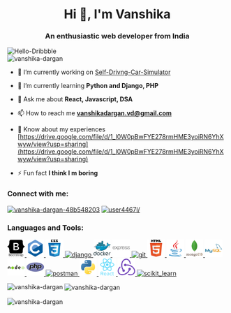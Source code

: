 <h1 align="center">Hi 👋, I'm Vanshika</h1>
<h3 align="center">An enthusiastic web developer from India</h3>
<a  href="https://ibb.co/72973tG"><img align="left" width="450" src="https://i.ibb.co/ZWZyQzh/Hello-Dribbble.gif" alt="Hello-Dribbble" border="0"></a>
<p align="left"> <img src="https://komarev.com/ghpvc/?username=vanshika-dargan&label=Profile%20views&color=0e75b6&style=flat" alt="vanshika-dargan" /> </p>

- 🔭 I’m currently working on [Self-Drivng-Car-Simulator](https://github.com/Vanshika-Dargan/Self-Driving-Car-Simulator)

- 🌱 I’m currently learning **Python and Django, PHP**

- 💬 Ask me about **React, Javascript, DSA**

- 📫 How to reach me **vanshikadargan.vd@gmail.com**

- 📄 Know about my experiences [https://drive.google.com/file/d/1_l0W0pBwFYE278rmHME3yoiRN6YhXwyw/view?usp=sharing](https://drive.google.com/file/d/1_l0W0pBwFYE278rmHME3yoiRN6YhXwyw/view?usp=sharing)

- ⚡ Fun fact **I think I m boring**

<h3 align="left">Connect with me:</h3>
<p align="left">
<a href="https://linkedin.com/in/vanshika-dargan-48b548203" target="blank"><img align="center" src="https://raw.githubusercontent.com/rahuldkjain/github-profile-readme-generator/master/src/images/icons/Social/linked-in-alt.svg" alt="vanshika-dargan-48b548203" height="30" width="40" /></a>
<a href="https://www.leetcode.com/user4467l/" target="blank"><img align="center" src="https://raw.githubusercontent.com/rahuldkjain/github-profile-readme-generator/master/src/images/icons/Social/leet-code.svg" alt="user4467l/" height="30" width="40" /></a>
</p>

<h3 align="left">Languages and Tools:</h3>
<p align="left"> <a href="https://getbootstrap.com" target="_blank" rel="noreferrer"> <img src="https://raw.githubusercontent.com/devicons/devicon/master/icons/bootstrap/bootstrap-plain-wordmark.svg" alt="bootstrap" width="40" height="40"/> </a> <a href="https://www.cprogramming.com/" target="_blank" rel="noreferrer"> <img src="https://raw.githubusercontent.com/devicons/devicon/master/icons/c/c-original.svg" alt="c" width="40" height="40"/> </a> <a href="https://www.w3schools.com/css/" target="_blank" rel="noreferrer"> <img src="https://raw.githubusercontent.com/devicons/devicon/master/icons/css3/css3-original-wordmark.svg" alt="css3" width="40" height="40"/> </a> <a href="https://www.djangoproject.com/" target="_blank" rel="noreferrer"> <img src="https://cdn.worldvectorlogo.com/logos/django.svg" alt="django" width="40" height="40"/> </a> <a href="https://www.docker.com/" target="_blank" rel="noreferrer"> <img src="https://raw.githubusercontent.com/devicons/devicon/master/icons/docker/docker-original-wordmark.svg" alt="docker" width="40" height="40"/> </a> <a href="https://expressjs.com" target="_blank" rel="noreferrer"> <img src="https://raw.githubusercontent.com/devicons/devicon/master/icons/express/express-original-wordmark.svg" alt="express" width="40" height="40"/> </a> <a href="https://git-scm.com/" target="_blank" rel="noreferrer"> <img src="https://www.vectorlogo.zone/logos/git-scm/git-scm-icon.svg" alt="git" width="40" height="40"/> </a> <a href="https://www.w3.org/html/" target="_blank" rel="noreferrer"> <img src="https://raw.githubusercontent.com/devicons/devicon/master/icons/html5/html5-original-wordmark.svg" alt="html5" width="40" height="40"/> </a> <a href="https://www.java.com" target="_blank" rel="noreferrer"> <img src="https://raw.githubusercontent.com/devicons/devicon/master/icons/java/java-original.svg" alt="java" width="40" height="40"/> </a> <a href="https://www.mongodb.com/" target="_blank" rel="noreferrer"> <img src="https://raw.githubusercontent.com/devicons/devicon/master/icons/mongodb/mongodb-original-wordmark.svg" alt="mongodb" width="40" height="40"/> </a> <a href="https://www.mysql.com/" target="_blank" rel="noreferrer"> <img src="https://raw.githubusercontent.com/devicons/devicon/master/icons/mysql/mysql-original-wordmark.svg" alt="mysql" width="40" height="40"/> </a> <a href="https://nodejs.org" target="_blank" rel="noreferrer"> <img src="https://raw.githubusercontent.com/devicons/devicon/master/icons/nodejs/nodejs-original-wordmark.svg" alt="nodejs" width="40" height="40"/> </a> <a href="https://www.php.net" target="_blank" rel="noreferrer"> <img src="https://raw.githubusercontent.com/devicons/devicon/master/icons/php/php-original.svg" alt="php" width="40" height="40"/> </a> <a href="https://postman.com" target="_blank" rel="noreferrer"> <img src="https://www.vectorlogo.zone/logos/getpostman/getpostman-icon.svg" alt="postman" width="40" height="40"/> </a> <a href="https://www.python.org" target="_blank" rel="noreferrer"> <img src="https://raw.githubusercontent.com/devicons/devicon/master/icons/python/python-original.svg" alt="python" width="40" height="40"/> </a> <a href="https://reactjs.org/" target="_blank" rel="noreferrer"> <img src="https://raw.githubusercontent.com/devicons/devicon/master/icons/react/react-original-wordmark.svg" alt="react" width="40" height="40"/> </a> <a href="https://redux.js.org" target="_blank" rel="noreferrer"> <img src="https://raw.githubusercontent.com/devicons/devicon/master/icons/redux/redux-original.svg" alt="redux" width="40" height="40"/> </a> <a href="https://scikit-learn.org/" target="_blank" rel="noreferrer"> <img src="https://upload.wikimedia.org/wikipedia/commons/0/05/Scikit_learn_logo_small.svg" alt="scikit_learn" width="40" height="40"/> </a> </p>

<p><img align="left" src="https://github-readme-stats.vercel.app/api/top-langs?username=vanshika-dargan&show_icons=true&locale=en&layout=compact" alt="vanshika-dargan" /></p>

<p>&nbsp;<img align="center" src="https://github-readme-stats.vercel.app/api?username=vanshika-dargan&show_icons=true&locale=en" alt="vanshika-dargan" /></p>

<p><img align="center" src="https://github-readme-streak-stats.herokuapp.com/?user=vanshika-dargan&" alt="vanshika-dargan" /></p>

